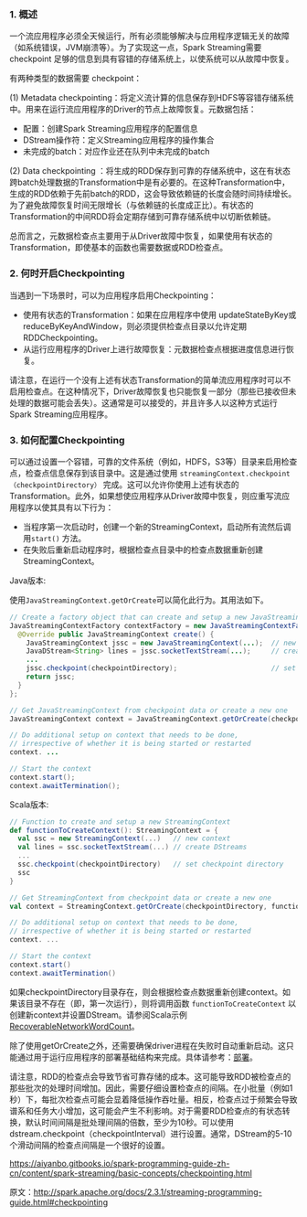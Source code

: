
### 1. 概述

一个流应用程序必须全天候运行，所有必须能够解决与应用程序逻辑无关的故障（如系统错误，JVM崩溃等）。为了实现这一点，Spark Streaming需要 checkpoint 足够的信息到具有容错的存储系统上，以使系统可以从故障中恢复。

有两种类型的数据需要 checkpoint：

(1) Metadata checkpointing：将定义流计算的信息保存到HDFS等容错存储系统中。用来在运行流应用程序的Driver的节点上故障恢复。元数据包括：
- 配置：创建Spark Streaming应用程序的配置信息
- DStream操作符：定义Streaming应用程序的操作集合
- 未完成的batch：对应作业还在队列中未完成的batch

(2) Data checkpointing ：将生成的RDD保存到可靠的存储系统中，这在有状态跨batch处理数据的Transformation中是有必要的。在这种Transformation中，生成的RDD依赖于先前batch的RDD，这会导致依赖链的长度会随时间持续增长。为了避免故障恢复时间无限增长（与依赖链的长度成正比）。有状态的Transformation的中间RDD将会定期存储到可靠存储系统中以切断依赖链。

总而言之，元数据检查点主要用于从Driver故障中恢复，如果使用有状态的Transformation，即使基本的函数也需要数据或RDD检查点。

### 2. 何时开启Checkpointing

当遇到一下场景时，可以为应用程序启用Checkpointing：
- 使用有状态的Transformation：如果在应用程序中使用 updateStateByKey或reduceByKeyAndWindow，则必须提供检查点目录以允许定期RDDCheckpointing。
- 从运行应用程序的Driver上进行故障恢复：元数据检查点根据进度信息进行恢复。

请注意，在运行一个没有上述有状态Transformation的简单流应用程序时可以不启用检查点。在这种情况下，Driver故障恢复也只能恢复一部分（那些已接收但未处理的数据可能会丢失）。这通常是可以接受的，并且许多人以这种方式运行Spark Streaming应用程序。

### 3. 如何配置Checkpointing




可以通过设置一个容错，可靠的文件系统（例如，HDFS，S3等）目录来启用检查点，检查点信息保存到该目录中。这是通过使用 `streamingContext.checkpoint（checkpointDirectory）` 完成。这可以允许你使用上述有状态的Transformation。此外，如果想使应用程序从Driver故障中恢复，则应重写流应用程序以使其具有以下行为：
- 当程序第一次启动时，创建一个新的StreamingContext，启动所有流然后调用`start()` 方法。
- 在失败后重新启动程序时，根据检查点目录中的检查点数据重新创建StreamingContext。

Java版本:

使用`JavaStreamingContext.getOrCreate`可以简化此行为。其用法如下。
```java
// Create a factory object that can create and setup a new JavaStreamingContext
JavaStreamingContextFactory contextFactory = new JavaStreamingContextFactory() {
  @Override public JavaStreamingContext create() {
    JavaStreamingContext jssc = new JavaStreamingContext(...);  // new context
    JavaDStream<String> lines = jssc.socketTextStream(...);     // create DStreams
    ...
    jssc.checkpoint(checkpointDirectory);                       // set checkpoint directory
    return jssc;
  }
};

// Get JavaStreamingContext from checkpoint data or create a new one
JavaStreamingContext context = JavaStreamingContext.getOrCreate(checkpointDirectory, contextFactory);

// Do additional setup on context that needs to be done,
// irrespective of whether it is being started or restarted
context. ...

// Start the context
context.start();
context.awaitTermination();
```
Scala版本:
```scala
// Function to create and setup a new StreamingContext
def functionToCreateContext(): StreamingContext = {
  val ssc = new StreamingContext(...)   // new context
  val lines = ssc.socketTextStream(...) // create DStreams
  ...
  ssc.checkpoint(checkpointDirectory)   // set checkpoint directory
  ssc
}

// Get StreamingContext from checkpoint data or create a new one
val context = StreamingContext.getOrCreate(checkpointDirectory, functionToCreateContext _)

// Do additional setup on context that needs to be done,
// irrespective of whether it is being started or restarted
context. ...

// Start the context
context.start()
context.awaitTermination()
```

如果checkpointDirectory目录存在，则会根据检查点数据重新创建context。如果该目录不存在（即，第一次运行），则将调用函数 `functionToCreateContext` 以创建新context并设置DStream。请参阅Scala示例[RecoverableNetworkWordCount](https://github.com/apache/spark/blob/master/examples/src/main/scala/org/apache/spark/examples/streaming/RecoverableNetworkWordCount.scala)。

除了使用getOrCreate之外，还需要确保driver进程在失败时自动重新启动。这只能通过用于运行应用程序的部署基础结构来完成。具体请参考：[部署](http://spark.apache.org/docs/latest/streaming-programming-guide.html#deploying-applications)。

请注意，RDD的检查点会导致节省可靠存储的成本。这可能导致RDD被检查点的那些批次的处理时间增加。因此，需要仔细设置检查点的间隔。在小批量（例如1秒）下，每批次检查点可能会显着降低操作吞吐量。相反，检查点过于频繁会导致谱系和任务大小增加，这可能会产生不利影响。对于需要RDD检查点的有状态转换，默认时间间隔是批处理间隔的倍数，至少为10秒。可以使用dstream.checkpoint（checkpointInterval）进行设置。通常，DStream的5-10个滑动间隔的检查点间隔是一个很好的设置。

https://aiyanbo.gitbooks.io/spark-programming-guide-zh-cn/content/spark-streaming/basic-concepts/checkpointing.html



原文：http://spark.apache.org/docs/2.3.1/streaming-programming-guide.html#checkpointing
